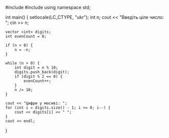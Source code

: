 #include <iostream>
#include <vector>
using namespace std;

int main() {
    setlocale(LC_CTYPE, "ukr");
    int n;
    cout << "Введіть ціле число: ";
    cin >> n;

    vector <int> digits;
    int evenCount = 0;

    if (n < 0) {
        n = -n;
    }

    while (n > 0) {
        int digit = n % 10;
        digits.push_back(digit);
        if (digit % 2 == 0) {
            evenCount++;
        }
        n /= 10;
    }

    cout << "Цифри у масиві: ";
    for (int i = digits.size() - 1; i >= 0; i--) {
        cout << digits[i] << " ";
    }
    cout << endl;
}
